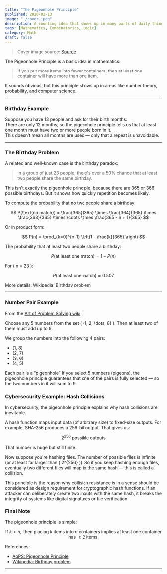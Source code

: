 ```yaml
---
title: "The Pigeonhole Principle"
published: 2020-02-13
image: "./cover.jpeg"
description: A counting idea that shows up in many parts of daily things if you have more items than containers, at least one container has to hold more than one item.
tags: [Mathematics, Combinatorics, Logic]
category: Math
draft: false
---
```


> Cover image source: [Source](https://static.wikia.nocookie.net/toriko/images/d/d7/-A-Destiny_SGKK-Toriko-_07_%281280x720_H264_AAC%29_-5CB1DAD4-_20110602-14332199.jpg/revision/latest/scale-to-width-down/1000?cb=20110826175155)

The Pigeonhole Principle is a basic idea in mathematics:

> If you put more items into fewer containers, then at least one container will have more than one item.

It sounds obvious, but this principle shows up in areas like number theory, probability, and computer science.

---

### Birthday Example

Suppose you have 13 people and ask for their birth months.  
There are only 12 months, so the pigeonhole principle tells us that at least one month must have two or more people born in it.  
This doesn’t mean all months are used — only that a repeat is unavoidable.

---

### The Birthday Problem

A related and well-known case is the birthday paradox:

> In a group of just 23 people, there's over a 50% chance that at least two people share the same birthday.

This isn't exactly the pigeonhole principle, because there are 365 or 366 possible birthdays. But it shows how quickly repetition becomes likely.

To compute the probability that no two people share a birthday:

$$
P(\text{no match}) = \frac{365}{365} \times \frac{364}{365} \times \frac{363}{365} \times \cdots \times \frac{365 - n + 1}{365}
$$

Or in product form:

$$
P(n) = \prod_{k=0}^{n-1} \left(1 - \frac{k}{365} \right)
$$

The probability that at least two people share a birthday:

$$
P(\text{at least one match}) = 1 - P(n)
$$

For \( n = 23 \):

$$
P(\text{at least one match}) \approx 0.507
$$

More details: [Wikipedia: Birthday problem](https://en.wikipedia.org/wiki/Birthday_problem)

---

### Number Pair Example

From the [Art of Problem Solving wiki](https://artofproblemsolving.com/wiki/index.php/Pigeonhole_Principle):

Choose any 5 numbers from the set \( \{1, 2, \dots, 8\} \). Then at least two of them must add up to 9.

We group the numbers into the following 4 pairs:

- (1, 8)  
- (2, 7)  
- (3, 6)  
- (4, 5)

Each pair is a “pigeonhole” If you select 5 numbers (pigeons), the pigeonhole principle guarantees that one of the pairs is fully selected — so the two numbers in it will sum to 9.

### Cybersecurity Example: Hash Collisions

In cybersecurity, the pigeonhole principle explains why hash collisions are inevitable.

A hash function maps input data (of arbitrary size) to fixed-size outputs. For example, SHA-256 produces a 256-bit output. That gives us:

$$
2^{256} \text{ possible outputs}
$$

That number is huge but still finite.

Now suppose you're hashing files. The number of possible files is infinite (or at least far larger than \( 2^{256} \)). So if you keep hashing enough files, eventually two different files will map to the same hash — this is called a collision.

This principle is the reason why collision resistance is in a sense should be considered as design requirement for cryptographic hash functions. If an attacker can deliberately create two inputs with the same hash, it breaks the integrity of systems like digital signatures or file verification.

### Final Note

The pigeonhole principle is simple:

$$
\text{If } k > n, \text{ then placing } k \text{ items into } n \text{ containers implies at least one container has } \geq 2 \text{ items.}
$$

References:
- [AoPS: Pigeonhole Principle](https://artofproblemsolving.com/wiki/index.php/Pigeonhole_Principle)
- [Wikipedia: Birthday problem](https://en.wikipedia.org/wiki/Birthday_problem)

---